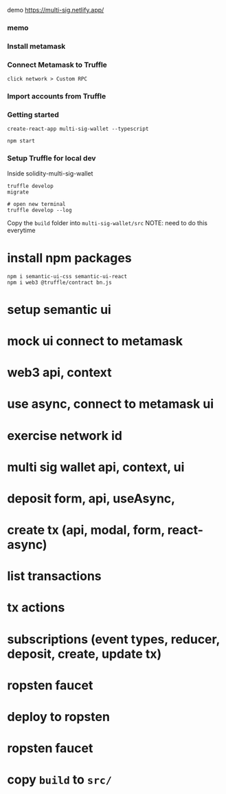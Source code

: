 demo
https://multi-sig.netlify.app/

### memo

### Install metamask

### Connect Metamask to Truffle

```
click network > Custom RPC
```

### Import accounts from Truffle

### Getting started

```shell
create-react-app multi-sig-wallet --typescript

npm start
```

### Setup Truffle for local dev

Inside solidity-multi-sig-wallet

```shell
truffle develop
migrate

# open new terminal
truffle develop --log
```

Copy the `build` folder into `multi-sig-wallet/src`
NOTE: need to do this everytime

# install npm packages

```
npm i semantic-ui-css semantic-ui-react
npm i web3 @truffle/contract bn.js
```

# setup semantic ui

# mock ui connect to metamask

# web3 api, context

# use async, connect to metamask ui

# exercise network id

# multi sig wallet api, context, ui

# deposit form, api, useAsync,

# create tx (api, modal, form, react-async)

# list transactions

# tx actions

# subscriptions (event types, reducer, deposit, create, update tx)

# ropsten faucet

# deploy to ropsten

# ropsten faucet

# copy `build` to `src/`
